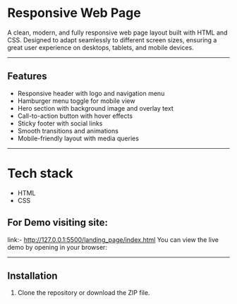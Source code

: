 

# Responsive Web Page

A clean, modern, and fully responsive web page layout built with HTML and CSS. Designed to adapt seamlessly to different screen sizes, ensuring a great user experience on desktops, tablets, and mobile devices.

---

## Features

- Responsive header with logo and navigation menu
- Hamburger menu toggle for mobile view
- Hero section with background image and overlay text
- Call-to-action button with hover effects
- Sticky footer with social links
- Smooth transitions and animations
- Mobile-friendly layout with media queries

---

# Tech stack
- HTML
- CSS

## For Demo visiting site:
link:- http://127.0.0.1:5500/landing_page/index.html
You can view the live demo by opening  in your browser:

---

## Installation

1. Clone the repository or download the ZIP file.



```bash

